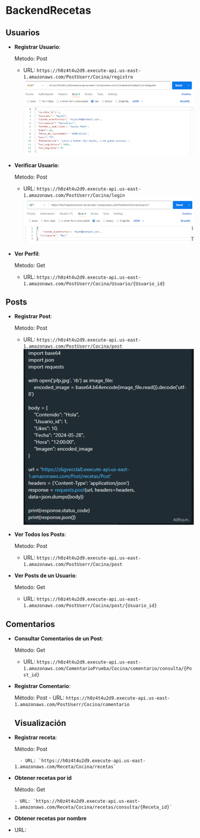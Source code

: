 # BackendRecetas




## Usuarios

- **Registrar Usuario**:
  
  Metodo: Post
  - URL: `https://h0z4t4u2d9.execute-api.us-east-1.amazonaws.com/PostUserr/Cocina/registro`
    ![](2.png)

- **Verificar Usuario**:
  
  Metodo: Post
  - URL: `https://h0z4t4u2d9.execute-api.us-east-1.amazonaws.com/PostUserr/Cocina/login`
    ![](3.png)


- **Ver Perfil**:
  
  Metodo: Get
  - URL: `https://h0z4t4u2d9.execute-api.us-east-1.amazonaws.com/PostUserr/Cocina/Usuario/{Usuario_id}`

## Posts

- **Registrar Post**:
  
   Metodo: Post
  - URL: `https://h0z4t4u2d9.execute-api.us-east-1.amazonaws.com/PostUserr/Cocina/post`
    ![](4.png)

- **Ver Todos los Posts**:
  
   Metodo: Post
  - URL: `https://h0z4t4u2d9.execute-api.us-east-1.amazonaws.com/PostUserr/Cocina/post`

- **Ver Posts de un Usuario**:
  
  Metodo: Get
  - URL: `https://h0z4t4u2d9.execute-api.us-east-1.amazonaws.com/PostUserr/Cocina/post/{Usuario_id}`

## Comentarios

- **Consultar Comentarios de un Post**:
  
  Método: Get
  - URL: `https://h0z4t4u2d9.execute-api.us-east-1.amazonaws.com/ComentarioPrueba/Cocina/comentario/consulta/{Post_id}`

- **Registrar Comentario**:

  Método: Post
         - URL: `https://h0z4t4u2d9.execute-api.us-east-1.amazonaws.com/PostUserr/Cocina/comentario`
 
  ## Visualización
 - **Registrar receta**:
   
      Método: Post
    
         - URL: `https://h0z4t4u2d9.execute-api.us-east-1.amazonaws.com/Receta/Cocina/recetas`


  - **Obtener recetas por id**

       Método: Get
     
        - URL: `https://h0z4t4u2d9.execute-api.us-east-1.amazonaws.com/Receta/Cocina/recetas/consulta/{Receta_id}`

 - **Obtener recetas por nombre**
  - URL:

